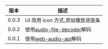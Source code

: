 | 版本  | 描述                                                                         |
| ----- | ---------------------------------------------------------------------------- |
| 0.0.3 | UI 改用 icon 方式,添加播放进度条                                             |
| 0.0.2 | 使用[audio-file-decoder](https://github.com/aeroheim/audio-file-decoder)解码 |
| 0.0.1 | 使用[web-audio-api](https://github.com/audiojs/web-audio-api)解码            |
